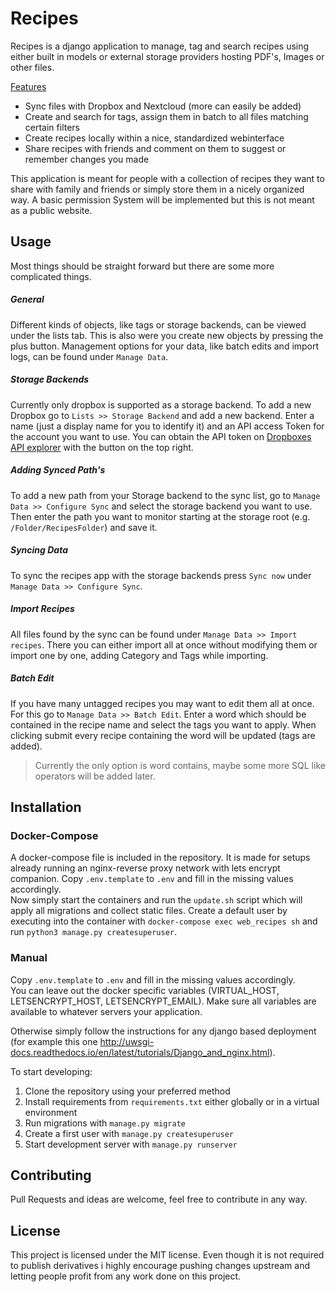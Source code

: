 # Recipes
Recipes is a django application to manage, tag and search recipes using either built in models or external storage providers hosting PDF's, Images or other files.



<u>Features</u>

- Sync files with Dropbox and Nextcloud (more can easily be added)
- Create and search for tags, assign them in batch to all files matching certain filters
- Create recipes locally within a nice, standardized webinterface
- Share recipes with friends and comment on them to suggest or remember changes you made

This application is meant for people with a collection of recipes they want to share with family and friends or simply store them in a nicely organized way. A basic permission System will be implemented but this is not meant as a public website.

## Usage
Most things should be straight forward but there are some more complicated things.
##### General
Different kinds of objects, like tags or storage backends, can be viewed under the lists tab. This is also were you create
new objects by pressing the plus button.
Management options for your data, like batch edits and import logs, can be found under `Manage Data`.
##### Storage Backends
Currently only dropbox is supported as a storage backend. To add a new Dropbox go to `Lists >> Storage Backend` and add a new backend. 
Enter a name (just a display name for you to identify it) and an API access Token for the account you want to use.
You can obtain the API token on [Dropboxes API explorer](https://dropbox.github.io/dropbox-api-v2-explorer/#auth_token/from_oauth1)
with the button on the top right.
##### Adding Synced Path's
To add a new path from your Storage backend to the sync list, go to `Manage Data >> Configure Sync` and select the storage backend you want to use.
Then enter the path you want to monitor starting at the storage root (e.g. `/Folder/RecipesFolder`) and save it.
##### Syncing Data
To sync the recipes app with the storage backends press `Sync now` under `Manage Data >> Configure Sync`.
##### Import Recipes
All files found by the sync can be found under `Manage Data >> Import recipes`. There you can either import all at once without modifying them or import one by one, adding Category and Tags while importing.
##### Batch Edit
If you have many untagged recipes you may want to edit them all at once. For this go to
`Manage Data >> Batch Edit`. Enter a word which should be contained in the recipe name and select the tags you want to apply.
When clicking submit every recipe containing the word will be updated (tags are added).

> Currently the only option is word contains, maybe some more SQL like operators will be added later.

## Installation

### Docker-Compose
A docker-compose file is included in the repository. It is made for setups already running an nginx-reverse proxy network with 
lets encrypt companion. Copy `.env.template` to `.env` and fill in the missing values accordingly.  
Now simply start the containers and run the `update.sh` script which will apply all migrations and collect static files.
Create a default user by executing into the container with `docker-compose exec web_recipes sh` and run `python3 manage.py createsuperuser`.

### Manual
Copy `.env.template` to `.env` and fill in the missing values accordingly.  
You can leave out the docker specific variables (VIRTUAL_HOST, LETSENCRYPT_HOST, LETSENCRYPT_EMAIL). 
Make sure all variables are available to whatever servers your application.

Otherwise simply follow the instructions for any django based deployment
(for example this one http://uwsgi-docs.readthedocs.io/en/latest/tutorials/Django_and_nginx.html).

To start developing:
1. Clone the repository using your preferred method
2. Install requirements from `requirements.txt` either globally or in a virtual environment
3. Run migrations with `manage.py migrate`
4. Create a first user with `manage.py createsuperuser`
5. Start development server with `manage.py runserver`

## Contributing
Pull Requests and ideas are welcome, feel free to contribute in any way.

## License
This project is licensed under the MIT license. Even though it is not required to publish derivatives i highly encourage pushing changes upstream and letting people profit from any work done on this project.